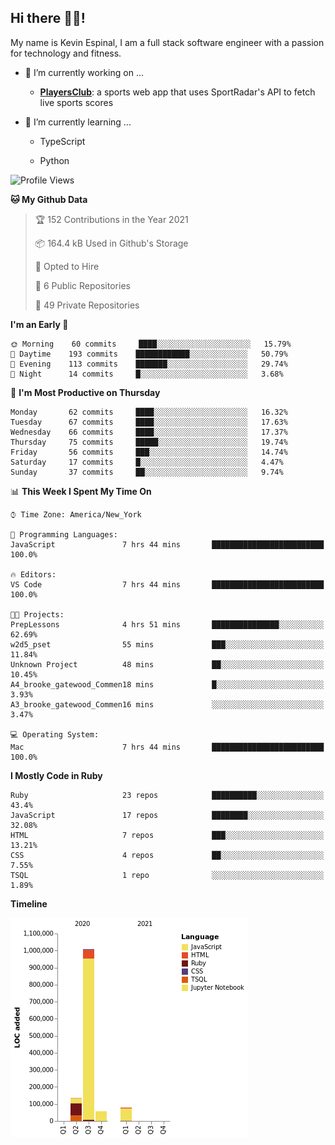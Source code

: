 ## Hi there 👋🏽!

My name is Kevin Espinal, I am a full stack software engineer with a passion for technology and fitness.

- 🔭 I’m currently working on ...

     - **[PlayersClub](https://playersclub.herokuapp.com/#/)**: a sports web app that uses SportRadar's API to fetch live sports scores

- 🌱 I’m currently learning ...

     - TypeScript
     
     - Python
     
<!--START_SECTION:waka-->
![Profile Views](http://img.shields.io/badge/Profile%20Views-0-blue)

**🐱 My Github Data** 

> 🏆 152 Contributions in the Year 2021
 > 
> 📦 164.4 kB Used in Github's Storage 
 > 
> 💼 Opted to Hire
 > 
> 📜 6 Public Repositories 
 > 
> 🔑 49 Private Repositories  
 > 
**I'm an Early 🐤** 

```text
🌞 Morning    60 commits     ████░░░░░░░░░░░░░░░░░░░░░   15.79% 
🌆 Daytime    193 commits    ████████████░░░░░░░░░░░░░   50.79% 
🌃 Evening    113 commits    ███████░░░░░░░░░░░░░░░░░░   29.74% 
🌙 Night      14 commits     █░░░░░░░░░░░░░░░░░░░░░░░░   3.68%

```
📅 **I'm Most Productive on Thursday** 

```text
Monday       62 commits     ████░░░░░░░░░░░░░░░░░░░░░   16.32% 
Tuesday      67 commits     ████░░░░░░░░░░░░░░░░░░░░░   17.63% 
Wednesday    66 commits     ████░░░░░░░░░░░░░░░░░░░░░   17.37% 
Thursday     75 commits     █████░░░░░░░░░░░░░░░░░░░░   19.74% 
Friday       56 commits     ███░░░░░░░░░░░░░░░░░░░░░░   14.74% 
Saturday     17 commits     █░░░░░░░░░░░░░░░░░░░░░░░░   4.47% 
Sunday       37 commits     ██░░░░░░░░░░░░░░░░░░░░░░░   9.74%

```


📊 **This Week I Spent My Time On** 

```text
⌚︎ Time Zone: America/New_York

💬 Programming Languages: 
JavaScript               7 hrs 44 mins       █████████████████████████   100.0%

🔥 Editors: 
VS Code                  7 hrs 44 mins       █████████████████████████   100.0%

🐱‍💻 Projects: 
PrepLessons              4 hrs 51 mins       ███████████████░░░░░░░░░░   62.69% 
w2d5_pset                55 mins             ███░░░░░░░░░░░░░░░░░░░░░░   11.84% 
Unknown Project          48 mins             ██░░░░░░░░░░░░░░░░░░░░░░░   10.45% 
A4_brooke_gatewood_Commen18 mins             █░░░░░░░░░░░░░░░░░░░░░░░░   3.93% 
A3_brooke_gatewood_Commen16 mins             ░░░░░░░░░░░░░░░░░░░░░░░░░   3.47%

💻 Operating System: 
Mac                      7 hrs 44 mins       █████████████████████████   100.0%

```

**I Mostly Code in Ruby** 

```text
Ruby                     23 repos            ██████████░░░░░░░░░░░░░░░   43.4% 
JavaScript               17 repos            ████████░░░░░░░░░░░░░░░░░   32.08% 
HTML                     7 repos             ███░░░░░░░░░░░░░░░░░░░░░░   13.21% 
CSS                      4 repos             ██░░░░░░░░░░░░░░░░░░░░░░░   7.55% 
TSQL                     1 repo              ░░░░░░░░░░░░░░░░░░░░░░░░░   1.89%

```


**Timeline**

![Chart not found](https://raw.githubusercontent.com/espinalk212/espinalk212/main/charts/bar_graph.png) 


<!--END_SECTION:waka-->


<!--
**espinalk212/espinalk212** is a ✨ _special_ ✨ repository because its `README.md` (this file) appears on your GitHub profile.

Here are some ideas to get you started:

- 🔭 I’m currently working on ...
- 🌱 I’m currently learning ...
- 👯 I’m looking to collaborate on ...
- 🤔 I’m looking for help with ...
- 💬 Ask me about ...
- 📫 How to reach me: ...
- 😄 Pronouns: ...
- ⚡ Fun fact: ...
-->
